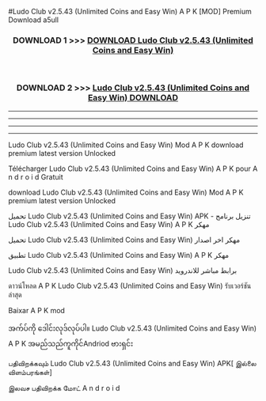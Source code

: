 #Ludo Club  v2.5.43 (Unlimited Coins and Easy Win) A P K [MOD] Premium Download a5ull



<div align="center">

<h3>DOWNLOAD 1 >>> <a href="https://teeasianyam.web.app?sq=Ludo Club  v2.5.43 (Unlimited Coins and Easy Win)">DOWNLOAD Ludo Club  v2.5.43 (Unlimited Coins and Easy Win) </a></h3><br>

<h3>DOWNLOAD 2 >>> <a href="https://teeasianyam.web.app?sq=Ludo Club  v2.5.43 (Unlimited Coins and Easy Win) ">Ludo Club  v2.5.43 (Unlimited Coins and Easy Win)  DOWNLOAD </a></h3>

</div>


----------------------------------------------------------

----------------------------------------------------------

----------------------------------------------------------

----------------------------------------------------------


Ludo Club  v2.5.43 (Unlimited Coins and Easy Win)  Mod A P K download premium latest version Unlocked

Télécharger Ludo Club  v2.5.43 (Unlimited Coins and Easy Win)  A P K pour A n d r o i d Gratuit

download Ludo Club  v2.5.43 (Unlimited Coins and Easy Win)  Mod A P K premium latest version Unlocked

تحميل Ludo Club  v2.5.43 (Unlimited Coins and Easy Win)  APK - تنزيل برنامج Ludo Club  v2.5.43 (Unlimited Coins and Easy Win)  A P K مهكر

تحميل Ludo Club  v2.5.43 (Unlimited Coins and Easy Win)  مهكر اخر اصدار

تطبيق Ludo Club  v2.5.43 (Unlimited Coins and Easy Win)  A P K مهكر

Ludo Club  v2.5.43 (Unlimited Coins and Easy Win)  برابط مباشر للاندرويد

ดาวน์โหลด A P K Ludo Club  v2.5.43 (Unlimited Coins and Easy Win)  รับเวอร์ชันล่าสุด

Baixar A P K mod

အက်ပ်ကို ဒေါင်းလုဒ်လုပ်ပါ။ Ludo Club  v2.5.43 (Unlimited Coins and Easy Win)  A P K အမည်သည်ကူကိုင်Andriod ဗားရှင်း

பதிவிறக்கவும் Ludo Club  v2.5.43 (Unlimited Coins and Easy Win)  APK[ இல்லை விளம்பரங்கள்] 
 
இலவச பதிவிறக்க மோட் A n d r o i d



